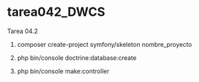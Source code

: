# tarea042_DWCS
Tarea 04.2

1. composer create-project symfony/skeleton nombre_proyecto

3. php bin/console doctrine:database:create

4. php bin/console make:controller

